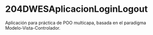 # 204DWESAplicacionLoginLogout
Aplicación para práctica de POO multicapa, basada en el paradigma Modelo-Vista-Controlador.
